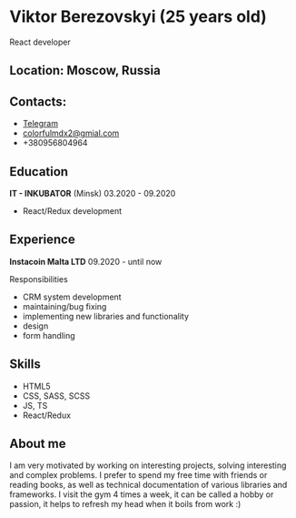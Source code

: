# Viktor Berezovskyi (25 years old)
React developer

## Location: Moscow, Russia
## Contacts: 
- [Telegram](https://t.me/berezovskiyviktor)
- colorfulmdx2@gmial.com
- +380956804964

## Education
__IT - INKUBATOR__ (Minsk) 03.2020 - 09.2020
- React/Redux development

## Experience
__Instacoin Malta LTD__ 09.2020 - until now

Responsibilities
- CRM system development
- maintaining/bug fixing
- implementing new libraries and functionality
- design
- form handling

## Skills
- HTML5
- CSS, SASS, SCSS
- JS, TS
- React/Redux

## About me
I am very motivated by working on interesting projects, solving interesting and complex problems. I prefer to spend my free time with friends or reading books, as well as technical documentation of various libraries and frameworks. I visit the gym 4 times a week, it can be called a hobby or passion, it helps to refresh my head when it boils from work :)








